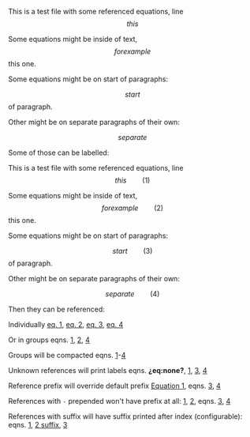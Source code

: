 This is a test file with some referenced equations, line $$ this $$

Some equations might be inside of text, $$ for example $$ this one.

Some equations might be on start of paragraphs:

$$ start $$ of paragraph.

Other might be on separate paragraphs of their own:

$$ separate $$

Some of those can be labelled:

This is a test file with some referenced equations, line <span
id="eq:0">$$ this \qquad(1)$$</span>

Some equations might be inside of text, <span
id="eq:1">$$ for example \qquad(2)$$</span> this one.

Some equations might be on start of paragraphs:

<span id="eq:2">$$ start \qquad(3)$$</span> of paragraph.

Other might be on separate paragraphs of their own:

<span id="eq:3">$$ separate \qquad(4)$$</span>

Then they can be referenced:

Individually [eq. 1](#eq:0), [eq. 2](#eq:1), [eq. 3](#eq:2),
[eq. 4](#eq:3)

Or in groups eqns. [1](#eq:0), [2](#eq:1), [4](#eq:3)

Groups will be compacted eqns. [1](#eq:0)-[4](#eq:3)

Unknown references will print labels eqns. **¿eq:none?**, [1](#eq:0),
[3](#eq:2), [4](#eq:3)

Reference prefix will override default prefix [Equation 1](#eq:0),
eqns. [3](#eq:2), [4](#eq:3)

References with `-` prepended won't have prefix at all: [1](#eq:0),
[2](#eq:1), eqns. [3](#eq:2), [4](#eq:3)

References with suffix will have suffix printed after index
(configurable): eqns. [1](#eq:0), [2 suffix](#eq:1), [3](#eq:2)

